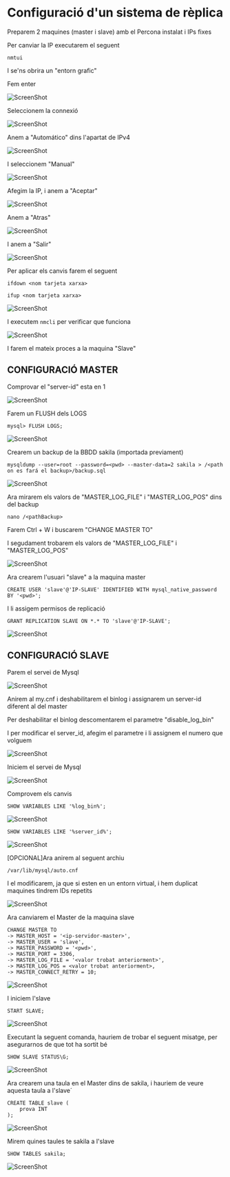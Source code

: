 # Configuració d'un sistema de rèplica

Preparem 2 maquines (master i slave) amb el Percona instalat i IPs fixes

Per canviar la IP executarem el seguent

`nmtui`

I se'ns obrira un "entorn grafic"

Fem enter

![ScreenShot](imgs/ip1.png)

Seleccionem la connexió

![ScreenShot](imgs/ip2.png)

Anem a "Automático" dins l'apartat de IPv4

![ScreenShot](imgs/ip3.png)

I seleccionem "Manual"

![ScreenShot](imgs/ip4.png)

Afegim la IP, i anem a "Aceptar"

![ScreenShot](imgs/ip5.png)

Anem a "Atras"

![ScreenShot](imgs/ip6.png)

I anem a "Salir"

![ScreenShot](imgs/ip7.png)

Per aplicar els canvis farem el seguent

`ifdown <nom tarjeta xarxa>`

`ifup <nom tarjeta xarxa>`

![ScreenShot](imgs/ip8.png)

I executem `nmcli` per verificar que funciona

![ScreenShot](imgs/ip9.png)

I farem el mateix proces a la maquina "Slave"

## CONFIGURACIÓ MASTER

Comprovar el "server-id" esta en 1

![ScreenShot](imgs/serverId.png)

Farem un FLUSH dels LOGS

`mysql> FLUSH LOGS;`

![ScreenShot](imgs/flushLogs.png)

Crearem un backup de la BBDD sakila (importada previament)

`mysqldump --user=root --password=<pwd> --master-data=2 sakila > /<path on es fará el backup>/backup.sql`

![ScreenShot](imgs/crearBackup.png)

Ara mirarem els valors de "MASTER_LOG_FILE" i "MASTER_LOG_POS" dins del backup

`nano /<pathBackup>`

Farem Ctrl + W i buscarem "CHANGE MASTER TO"

I segudament trobarem els valors de "MASTER_LOG_FILE" i "MASTER_LOG_POS"

![ScreenShot](imgs/valors.png)

Ara crearem l'usuari "slave" a la maquina master

`CREATE USER 'slave'@'IP-SLAVE' IDENTIFIED WITH mysql_native_password BY '<pwd>';`

I li assigem permisos de replicació

`GRANT REPLICATION SLAVE ON *.* TO 'slave'@'IP-SLAVE';`

![ScreenShot](imgs/slaveUser.png)

## CONFIGURACIÓ SLAVE

Parem el servei de Mysql

![ScreenShot](imgs/pararMysql.png)

Anirem al my.cnf i deshabilitarem el binlog i assignarem un server-id diferent al del master

Per deshabilitar el binlog descomentarem el parametre "disable_log_bin"

I per modificar el server_id, afegim el parametre i li assignem el numero que volguem

![ScreenShot](imgs/mycnfSlave.png)

Iniciem el servei de Mysql

![ScreenShot](imgs/startMysql.png)

Comprovem els canvis

`SHOW VARIABLES LIKE '%log_bin%';`

![ScreenShot](imgs/verificarBinlog.png)

`SHOW VARIABLES LIKE '%server_id%';`

![ScreenShot](imgs/verificarServerId.png)

[OPCIONAL]Ara anirem al seguent archiu

`/var/lib/mysql/auto.cnf`

I el modificarem, ja que si esten en un entorn virtual, i hem duplicat maquines tindrem IDs repetits

![ScreenShot](imgs/autocnf.png)

Ara canviarem el Master de la maquina slave

```
CHANGE MASTER TO
-> MASTER_HOST = '<ip-servidor-master>',
-> MASTER_USER = 'slave',
-> MASTER_PASSWORD = '<pwd>',
-> MASTER_PORT = 3306,
-> MASTER_LOG_FILE = '<valor trobat anteriorment>',
-> MASTER_LOG_POS = <valor trobat anteriorment>,
-> MASTER_CONNECT_RETRY = 10;
```

![ScreenShot](imgs/changeMaster.png)

I iniciem l'slave

`START SLAVE;`

![ScreenShot](imgs/startSlave.png)

Executant la seguent comanda, hauriem de trobar el seguent misatge, per asegurarnos de que tot ha sortit bé

`SHOW SLAVE STATUS\G;`

![ScreenShot](imgs/statusSlave.png)

Ara crearem una taula en el Master dins de sakila, i hauriem de veure aquesta taula a l'slave´

```
CREATE TABLE slave (
    prova INT
);
```

![ScreenShot](imgs/createSlave.png)

Mirem quines taules te sakila a l'slave

`SHOW TABLES sakila;`

![ScreenShot](imgs/mirarTaulaSlave.png)
